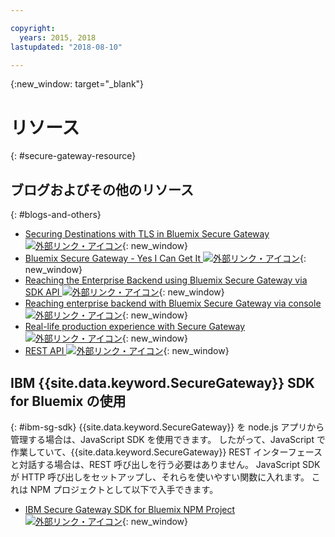 ```yaml
---

copyright:
  years: 2015, 2018
lastupdated: "2018-08-10"

---
```

{:new_window: target="_blank"}

# リソース
{: #secure-gateway-resource}

## ブログおよびその他のリソース
{: #blogs-and-others}

- [Securing Destinations with TLS in Bluemix Secure Gateway ![外部リンク・アイコン](../../icons/launch-glyph.svg "外部リンク・アイコン")](https://developer.ibm.com/bluemix/2015/04/17/securing-destinations-tls-bluemix-secure-gateway/){: new_window}
- [Bluemix Secure Gateway - Yes I Can Get It ![外部リンク・アイコン](../../icons/launch-glyph.svg "外部リンク・アイコン")](https://developer.ibm.com/bluemix/2015/03/27/bluemix-secure-gateway-yes-can-get/){: new_window}
- [Reaching the Enterprise Backend using Bluemix Secure Gateway via SDK API ![外部リンク・アイコン](../../icons/launch-glyph.svg "外部リンク・アイコン")](https://developer.ibm.com/bluemix/2015/04/07/reaching-enterprise-backend-bluemix-secure-gateway-via-sdk-api/){: new_window}
- [Reaching enterprise backend with Bluemix Secure Gateway via console ![外部リンク・アイコン](../../icons/launch-glyph.svg "外部リンク・アイコン")](https://developer.ibm.com/bluemix/2015/04/01/reaching-enterprise-backend-bluemix-secure-gateway/){: new_window}
- [Real-life production experience with Secure Gateway ![外部リンク・アイコン](../../icons/launch-glyph.svg "外部リンク・アイコン")](https://www.ibm.com/blogs/bluemix/2015/11/secure-gateway-in-production-part1/){: new_window}
- [REST API ![外部リンク・アイコン](../../icons/launch-glyph.svg "外部リンク・アイコン")](https://new-console.ng.bluemix.net/apidocs/25){: new_window}


## IBM {{site.data.keyword.SecureGateway}} SDK for Bluemix の使用
{: #ibm-sg-sdk}
{{site.data.keyword.SecureGateway}} を node.js アプリから管理する場合は、JavaScript SDK を使用できます。 したがって、JavaScript で作業していて、{{site.data.keyword.SecureGateway}} REST インターフェースと対話する場合は、REST 呼び出しを行う必要はありません。 JavaScript SDK が HTTP 呼び出しをセットアップし、それらを使いやすい関数に入れます。  これは NPM プロジェクトとして以下で入手できます。

- [IBM Secure Gateway SDK for Bluemix NPM Project ![外部リンク・アイコン](../../icons/launch-glyph.svg "外部リンク・アイコン")](https://www.npmjs.com/package/bluemix-secure-gateway){: new_window}
